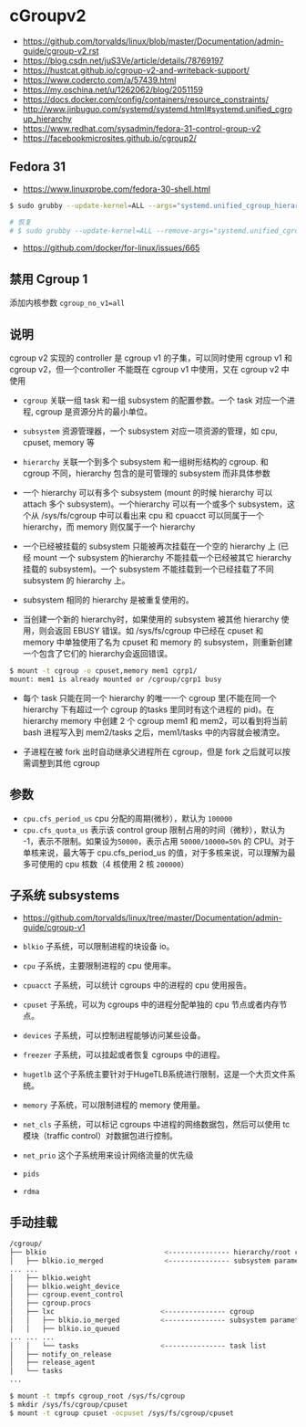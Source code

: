 # cGroupv2

* https://github.com/torvalds/linux/blob/master/Documentation/admin-guide/cgroup-v2.rst
* https://blog.csdn.net/juS3Ve/article/details/78769197
* https://hustcat.github.io/cgroup-v2-and-writeback-support/
* https://www.codercto.com/a/57439.html
* https://my.oschina.net/u/1262062/blog/2051159
* https://docs.docker.com/config/containers/resource_constraints/
* http://www.jinbuguo.com/systemd/systemd.html#systemd.unified_cgroup_hierarchy
* https://www.redhat.com/sysadmin/fedora-31-control-group-v2
* https://facebookmicrosites.github.io/cgroup2/

## Fedora 31

* https://www.linuxprobe.com/fedora-30-shell.html

```bash
$ sudo grubby --update-kernel=ALL --args="systemd.unified_cgroup_hierarchy=0"

# 恢复
# $ sudo grubby --update-kernel=ALL --remove-args="systemd.unified_cgroup_hierarchy=0"
```

* https://github.com/docker/for-linux/issues/665

## 禁用 Cgroup 1

添加内核参数 `cgroup_no_v1=all`

## 说明

cgroup v2 实现的 controller 是 cgroup v1 的子集，可以同时使用 cgroup v1 和 cgroup v2，但一个controller 不能既在 cgroup v1 中使用，又在 cgroup v2 中使用

* `cgroup` 关联一组 task 和一组 subsystem 的配置参数。一个 task 对应一个进程, cgroup 是资源分片的最小单位。
* `subsystem` 资源管理器，一个 subsystem 对应一项资源的管理，如 cpu, cpuset, memory 等
* `hierarchy` 关联一个到多个 subsystem 和一组树形结构的 cgroup. 和 cgroup 不同，hierarchy 包含的是可管理的 subsystem 而非具体参数

* 一个 hierarchy 可以有多个 subsystem (mount 的时候 hierarchy 可以 attach 多个 subsystem)。一个hierarchy 可以有一个或多个 subsystem，这个从 /sys/fs/cgroup 中可以看出来 cpu 和 cpuacct 可以同属于一个 hierarchy，而 memory 则仅属于一个 hierarchy

* 一个已经被挂载的 subsystem 只能被再次挂载在一个空的 hierarchy 上 (已经 mount 一个 subsystem 的hierarchy 不能挂载一个已经被其它 hierarchy 挂载的 subsystem)。一个 subsystem 不能挂载到一个已经挂载了不同 subsystem 的 hierarchy 上。

* subsystem 相同的 hierarchy 是被重复使用的。

* 当创建一个新的 hierarchy时，如果使用的 subsystem 被其他 hierarchy 使用，则会返回 EBUSY 错误。如 /sys/fs/cgroup 中已经在 cpuset 和 memory 中单独使用了名为 cpuset 和 memory 的 subsystem，则重新创建一个包含了它们的 hierarchy会返回错误。

```bash
$ mount -t cgroup -o cpuset,memory mem1 cgrp1/
mount: mem1 is already mounted or /cgroup/cgrp1 busy
```

* 每个 task 只能在同一个 hierarchy 的唯一一个 cgroup 里(不能在同一个 hierarchy 下有超过一个 cgroup 的tasks 里同时有这个进程的 pid)。在 hierarchy memory 中创建 2 个 cgroup mem1 和 mem2，可以看到将当前bash 进程写入到 mem2/tasks 之后，mem1/tasks 中的内容就会被清空。

* 子进程在被 fork 出时自动继承父进程所在 cgroup，但是 fork 之后就可以按需调整到其他 cgroup

## 参数

* `cpu.cfs_period_us` cpu 分配的周期(微秒），默认为 `100000`
* `cpu.cfs_quota_us` 表示该 control group 限制占用的时间（微秒），默认为 -1，表示不限制。如果设为`50000`，表示占用 `50000/10000=50%` 的 CPU。对于单核来说，最大等于 cpu.cfs_period_us 的值，对于多核来说，可以理解为最多可使用的 cpu 核数（4 核使用 2 核 `200000`）

## 子系统 subsystems

* https://github.com/torvalds/linux/tree/master/Documentation/admin-guide/cgroup-v1

* `blkio` 子系统，可以限制进程的块设备 io。
* `cpu` 子系统，主要限制进程的 cpu 使用率。
* `cpuacct` 子系统，可以统计 cgroups 中的进程的 cpu 使用报告。
* `cpuset` 子系统，可以为 cgroups 中的进程分配单独的 cpu 节点或者内存节点。
* `devices` 子系统，可以控制进程能够访问某些设备。
* `freezer` 子系统，可以挂起或者恢复 cgroups 中的进程。
* `hugetlb` 这个子系统主要针对于HugeTLB系统进行限制，这是一个大页文件系统。
* `memory` 子系统，可以限制进程的 memory 使用量。
* `net_cls` 子系统，可以标记 cgroups 中进程的网络数据包，然后可以使用 tc 模块（traffic control）对数据包进行控制。
* `net_prio` 这个子系统用来设计网络流量的优先级
* `pids`
* `rdma`

## 手动挂载

```bash
/cgroup/
├── blkio                             <--------------- hierarchy/root cgroup
│   ├── blkio.io_merged               <--------------- subsystem parameter
... ...
│   ├── blkio.weight
│   ├── blkio.weight_device
│   ├── cgroup.event_control
│   ├── cgroup.procs
│   ├── lxc                          <--------------- cgroup
│   │   ├── blkio.io_merged          <--------------- subsystem parameter
│   │   ├── blkio.io_queued
... ... ...
│   │   └── tasks                    <--------------- task list
│   ├── notify_on_release
│   ├── release_agent
│   └── tasks
...

```

```bash
$ mount -t tmpfs cgroup_root /sys/fs/cgroup
$ mkdir /sys/fs/cgroup/cpuset
$ mount -t cgroup cpuset -ocpuset /sys/fs/cgroup/cpuset
```
